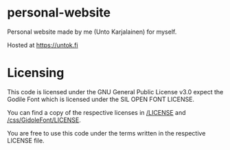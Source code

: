 # personal-website
Personal website made by me (Unto Karjalainen) for myself.

Hosted at https://untok.fi

# Licensing
This code is licensed under the GNU General Public License v3.0 expect the Godile Font which is licensed under the SIL OPEN FONT LICENSE.


You can find a copy of the respective licenses in [/LICENSE](https://github.com/untocodes/personal-website/blob/main/LICENSE) and [/css/GidoleFont/LICENSE](https://github.com/untocodes/personal-website/blob/main/css/GidoleFont/LICENSE).

You are free to use this code under the terms written in the respective LICENSE file.
